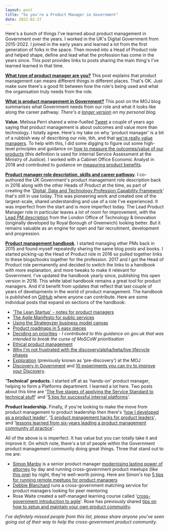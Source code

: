 ```yaml
---
layout: post
title: "So you're a Product Manager in Government"
date: 2022-02-27
---
```


Here's a bunch of things I've learned about product management in Government over the years. I worked in the UK's Digital Government from 2015-2022. I joined in the early years and learned a lot from the first generation of folks in the space. Then moved into a Head of Product role and helped shape, define and lead what the profession has come in the years since. This post provides links to posts sharing the main thing's I've learned learned in that time. 

**[What type of product manager are you?](https://scottcolfer.com/2021/08/16/types-of-product-manager.html)** This post explains that product management can means different things in different places. That's OK. Just make sure there's a good fit between how the role's being used and what the organisation truly needs from the role.

**[What is product management in Government?](https://mojdigital.blog.gov.uk/2019/10/03/what-is-product-management-at-the-moj/)** This post on the MOJ blog summarises what Government needs from our role and what it looks like along the career pathway. _There's a [longer version](https://scottcolfer.com/2019/01/02/what-is-product-management.html) on my personal blog._

**Value**. Melissa Perri shared a wine-fuelled [Tweet](https://twitter.com/lissijean/status/1129537047105032194) a couple of years ago saying that product management is about outcomes and value more than technology. I totally agree. Here's my take on why 'product manager' is a bit of a rubbish way of describing our role, tbh, and that [we're really value managers](https://scottcolfer.com/2017/09/17/value-manager.html). To help with this, I did some digging to figure out some high-level principles and guidance on [how to measure the outcomes/value of our products](https://scottcolfer.com/2019/03/20/measuring-value-software.html) (this definition is used for internal Service Assessment at the Ministry of Justice). I worked with a Cabinet Office Economic Analyst in 2018 and contributed to guidance on [measuring product benefits](https://www.gov.uk/service-manual/measuring-success/measuring-service-benefits).

**[Product manager role description, skills and career pathway](https://www.gov.uk/guidance/product-manager)**. I co-authored the UK Government's product management role description back in 2016 along with the other Heads of Product at the time, as part of creating the '[Digital, Data and Technology Profession Capability Framework](https://www.gov.uk/government/collections/digital-data-and-technology-profession-capability-framework)' that's still in use today. This was pioneering work and created one of the largest-scale, shared understanding and use of a role I've experienced. It was imperfect from the start and is more imperfect today. The Lead Product Manager role in particular leaves a lot of room for improvement, with the [Lead PM description](
https://docs.google.com/document/d/16Td_9u3VbbO_p-JEBOW0Z0VwSMokiro040ZgqUV2zFI/edit?usp=sharing) from the London Office of Technology & Innovation (originally developed by Royal Borough of Greenwich) looking better. But it remains valuable as an engine for open and fair recruitment, development and progression.

**[Product management handbook](https://scottcolfer.com/product-management-handbook/)**. I started managing other PMs back in 2015 and found myself repeatedly sharing the same blog posts and books. I started picking-up the Head of Product role in 2016 so pulled together links to these blogs/books together for the profession. 2017 and I got the Head of Product role permanently and decided to switch the links to a handbook with more explanation, and more tweaks to make it relevant for Government. I've updated the handbook yearly since, publishing this open version in 2018. This white label handbook remains a great tool for product managers. And it'd benefit from updates that reflect that last couple of years of developments in the world of product management. The handbook is published on [GitHub](https://github.com/scottcolfer/product-management-handbook) where anyone can contribute.
Here are some individual posts that expand on sections of the handbook:

- ['The Lean Startup' - notes for product managers](https://scottcolfer.com/2012/06/05/lean-startup-for-product-managers.html)
- [The Agile Manifesto for public services](https://scottcolfer.com/2017/06/03/agile-manifesto-public-services.html)
- [Using the Strategyzer business model canvas](https://scottcolfer.com/2013/09/20/business-model-canvas.html)
- [Product roadmaps in 5 easy pieces](https://www.mindtheproduct.com/product-roadmaps-in-five-easy-pieces/)
- [Deciding on priorities](https://www.gov.uk/service-manual/agile-delivery/deciding-on-priorities) - _I contributed to this guidance on gov.uk that was intended to break the curse of MoSCoW prioritisation_
- [Ethical product management](https://www.mindtheproduct.com/lets-resolve-to-create-humane-products-in-2019/)
- [Why I'm not frustrated with the discovery/alpha/beta/live lifecycle phases](https://scottcolfer.com/2021/08/09/gds-phases-product-lifecycle.html)
- [Exploration](https://mojdigital.blog.gov.uk/2020/06/11/exploration-over-pre-discovery/) (previously known as 'pre-discovery') at the MOJ
- [Discovery in Government](https://mojdigital.blog.gov.uk/2020/01/23/discovery-at-the-ministry-of-justice/) and [10 experiments you can try to improve your Discovery](https://scottcolfer.com/2017/08/19/improve-discovery.html).

**'Technical' products.** I started off at as 'hands-on' product manager, helping to form a Platforms department. I learned a lot here. Two posts about this time are '[The five stages of applying the Service Standard to technical stuff](https://scottcolfer.com/2017/04/26/user-centred-technical-products.html)' and '[5 tips for successful internal platforms](https://scottcolfer.com/2021/09/20/tips-for-internal-platforms.html)'.

**Product leadership.** Finally, if you're looking to make the move from product management to product leadership then there's '[how I developed as a product leader](https://scottcolfer.com/2019/09/01/product-leadership.html)', '[5 product management hacks for product leaders](https://www.mindtheproduct.com/5-product-management-hacks-for-product-leaders/)', and '[lessons learned from six-years leading a product management community of practice](https://scottcolfer.com/2022/02/06/six-years-community-practice.html)'. 

All of the above is is imperfect. It has value but you can totally take it and improve it. On which note, there's a lot of people within the Government product management community doing great things. Three that stand out to me are:

- [Simon Manby](https://twitter.com/ManbySi) is a senior product manager [modernising lasting power of attorney](https://sites.google.com/digital.justice.gov.uk/opgmlpa) by day and running cross-government product meetups (like [this one](https://www.eventbrite.co.uk/e/product-people-in-the-ether-17-registration-266976212037)) by night, they're well-worth joining. Here are Simon's top [5 tips for running remote meetups for product managers](https://buttondown.email/goodproductmanagement/archive/5-tips-for-product-manager-meetups-from-simon/)
- [Debbie Blanchard](https://twitter.com/DebBlanch44) runs a cross-government matching service for product managers looking for peer mentoring
- Rose Waite created a self-managed learning course called '[cross-government introduction to agile](https://digitalpeople.blog.gov.uk/2020/12/10/habit-breaking-and-reforming/)'. Rose has previously shared [tips on how to setup and maintain your own product community](https://gds.blog.gov.uk/2018/08/29/tips-on-how-to-set-up-and-maintain-your-own-community/).

_I've definitely missed people from this list, please share anyone you've seen going out of their way to help the cross-government product community._
